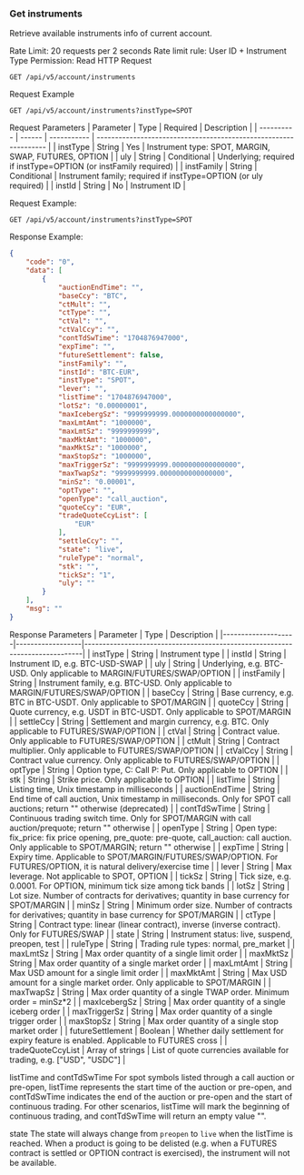 ### Get instruments
Retrieve available instruments info of current account.

Rate Limit: 20 requests per 2 seconds
Rate limit rule: User ID + Instrument Type
Permission: Read
HTTP Request
```
GET /api/v5/account/instruments
```

Request Example

```
GET /api/v5/account/instruments?instType=SPOT
```

Request Parameters
| Parameter  | Type   | Required    | Description                                                      |
| ---------- | ------ | ----------- | ---------------------------------------------------------------- |
| instType   | String | Yes         | Instrument type: SPOT, MARGIN, SWAP, FUTURES, OPTION             |
| uly        | String | Conditional | Underlying; required if instType=OPTION (or instFamily required) |
| instFamily | String | Conditional | Instrument family; required if instType=OPTION (or uly required) |
| instId     | String | No          | Instrument ID                                                    |

Request Example:

```
GET /api/v5/account/instruments?instType=SPOT
```


Response Example:

```json
{
    "code": "0",
    "data": [
        {
            "auctionEndTime": "",
            "baseCcy": "BTC",
            "ctMult": "",
            "ctType": "",
            "ctVal": "",
            "ctValCcy": "",
            "contTdSwTime": "1704876947000",
            "expTime": "",
            "futureSettlement": false,
            "instFamily": "",
            "instId": "BTC-EUR",
            "instType": "SPOT",
            "lever": "",
            "listTime": "1704876947000",
            "lotSz": "0.00000001",
            "maxIcebergSz": "9999999999.0000000000000000",
            "maxLmtAmt": "1000000",
            "maxLmtSz": "9999999999",
            "maxMktAmt": "1000000",
            "maxMktSz": "1000000",
            "maxStopSz": "1000000",
            "maxTriggerSz": "9999999999.0000000000000000",
            "maxTwapSz": "9999999999.0000000000000000",
            "minSz": "0.00001",
            "optType": "",
            "openType": "call_auction",
            "quoteCcy": "EUR",
            "tradeQuoteCcyList": [
                "EUR"
            ],
            "settleCcy": "",
            "state": "live",
            "ruleType": "normal",
            "stk": "",
            "tickSz": "1",
            "uly": ""
        }
    ],
    "msg": ""
}
```


Response Parameters
| Parameter           | Type               | Description                                                                 |
|--------------------|------------------|-----------------------------------------------------------------------------|
| instType           | String            | Instrument type                                                              |
| instId             | String            | Instrument ID, e.g. BTC-USD-SWAP                                            |
| uly                | String            | Underlying, e.g. BTC-USD. Only applicable to MARGIN/FUTURES/SWAP/OPTION     |
| instFamily         | String            | Instrument family, e.g. BTC-USD. Only applicable to MARGIN/FUTURES/SWAP/OPTION |
| baseCcy            | String            | Base currency, e.g. BTC in BTC-USDT. Only applicable to SPOT/MARGIN         |
| quoteCcy           | String            | Quote currency, e.g. USDT in BTC-USDT. Only applicable to SPOT/MARGIN       |
| settleCcy          | String            | Settlement and margin currency, e.g. BTC. Only applicable to FUTURES/SWAP/OPTION |
| ctVal              | String            | Contract value. Only applicable to FUTURES/SWAP/OPTION                       |
| ctMult             | String            | Contract multiplier. Only applicable to FUTURES/SWAP/OPTION                  |
| ctValCcy           | String            | Contract value currency. Only applicable to FUTURES/SWAP/OPTION              |
| optType            | String            | Option type, C: Call P: Put. Only applicable to OPTION                       |
| stk                | String            | Strike price. Only applicable to OPTION                                      |
| listTime           | String            | Listing time, Unix timestamp in milliseconds                                 |
| auctionEndTime     | String            | End time of call auction, Unix timestamp in milliseconds. Only for SPOT call auctions; return "" otherwise (deprecated) |
| contTdSwTime       | String            | Continuous trading switch time. Only for SPOT/MARGIN with call auction/prequote; return "" otherwise |
| openType           | String            | Open type: fix_price: fix price opening, pre_quote: pre-quote, call_auction: call auction. Only applicable to SPOT/MARGIN; return "" otherwise |
| expTime            | String            | Expiry time. Applicable to SPOT/MARGIN/FUTURES/SWAP/OPTION. For FUTURES/OPTION, it is natural delivery/exercise time |
| lever              | String            | Max leverage. Not applicable to SPOT, OPTION                                 |
| tickSz             | String            | Tick size, e.g. 0.0001. For OPTION, minimum tick size among tick bands      |
| lotSz              | String            | Lot size. Number of contracts for derivatives; quantity in base currency for SPOT/MARGIN |
| minSz              | String            | Minimum order size. Number of contracts for derivatives; quantity in base currency for SPOT/MARGIN |
| ctType             | String            | Contract type: linear (linear contract), inverse (inverse contract). Only for FUTURES/SWAP |
| state              | String            | Instrument status: live, suspend, preopen, test                               |
| ruleType           | String            | Trading rule types: normal, pre_market                                       |
| maxLmtSz           | String            | Max order quantity of a single limit order                                   |
| maxMktSz           | String            | Max order quantity of a single market order                                  |
| maxLmtAmt          | String            | Max USD amount for a single limit order                                      |
| maxMktAmt          | String            | Max USD amount for a single market order. Only applicable to SPOT/MARGIN     |
| maxTwapSz          | String            | Max order quantity of a single TWAP order. Minimum order = minSz*2           |
| maxIcebergSz       | String            | Max order quantity of a single iceberg order                                  |
| maxTriggerSz       | String            | Max order quantity of a single trigger order                                  |
| maxStopSz          | String            | Max order quantity of a single stop market order                              |
| futureSettlement   | Boolean           | Whether daily settlement for expiry feature is enabled. Applicable to FUTURES cross |
| tradeQuoteCcyList  | Array of strings  | List of quote currencies available for trading, e.g. ["USD", "USDC"]         |

listTime and contTdSwTime
For spot symbols listed through a call auction or pre-open, listTime represents the start time of the auction or pre-open, and contTdSwTime indicates the end of the auction or pre-open and the start of continuous trading. For other scenarios, listTime will mark the beginning of continuous trading, and contTdSwTime will return an empty value "".

 state
The state will always change from `preopen` to `live` when the listTime is reached.
When a product is going to be delisted (e.g. when a FUTURES contract is settled or OPTION contract is exercised), the instrument will not be available.
